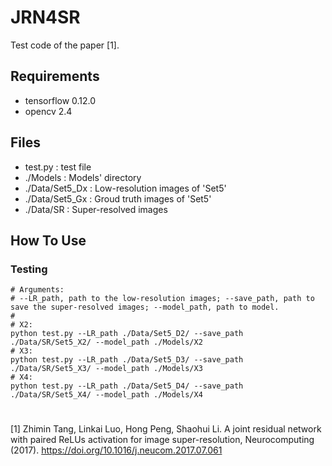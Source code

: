 # JRN4SR
Test code of the paper [1].

## Requirements
- tensorflow 0.12.0
- opencv 2.4

## Files
- test.py : test file
- ./Models : Models' directory
- ./Data/Set5_Dx : Low-resolution images of 'Set5'
- ./Data/Set5_Gx : Groud truth images of 'Set5'
- ./Data/SR : Super-resolved images

## How To Use

### Testing
```shell
# Arguments:
# --LR_path, path to the low-resolution images; --save_path, path to save the super-resolved images; --model_path, path to model.
# 
# X2:
python test.py --LR_path ./Data/Set5_D2/ --save_path ./Data/SR/Set5_X2/ --model_path ./Models/X2
# X3:
python test.py --LR_path ./Data/Set5_D3/ --save_path ./Data/SR/Set5_X3/ --model_path ./Models/X3
# X4:
python test.py --LR_path ./Data/Set5_D4/ --save_path ./Data/SR/Set5_X4/ --model_path ./Models/X4
```
# 


[1] Zhimin Tang, Linkai Luo, Hong Peng, Shaohui Li. A joint residual network with paired ReLUs activation for image super-resolution, Neurocomputing (2017). https://doi.org/10.1016/j.neucom.2017.07.061
